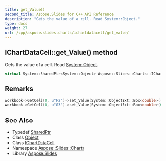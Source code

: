 ```yaml
---
title: get_Value()
second_title: Aspose.Slides for C++ API Reference
description: "Gets the value of a cell. Read System::Object."
type: docs
weight: 27
url: /cpp/aspose.slides.charts/ichartdatacell/get_value/
---
```

## IChartDataCell::get_Value() method


Gets the value of a cell. Read [System::Object](../../../system/object/).

```cpp
virtual System::SharedPtr<System::Object> Aspose::Slides::Charts::IChartDataCell::get_Value()=0
```

## Remarks



```cpp
workbook->GetCell(0, u"F2")->set_Value(System::ObjectExt::Box<double>(-2.5));
workbook->GetCell(0, u"G3")->set_Value(System::ObjectExt::Box<double>(6.3));
```




## See Also

* Typedef [SharedPtr](../../system/sharedptr/)
* Class [Object](../../system/object/)
* Class [IChartDataCell](./)
* Namespace [Aspose::Slides::Charts](../)
* Library [Aspose.Slides](../../)